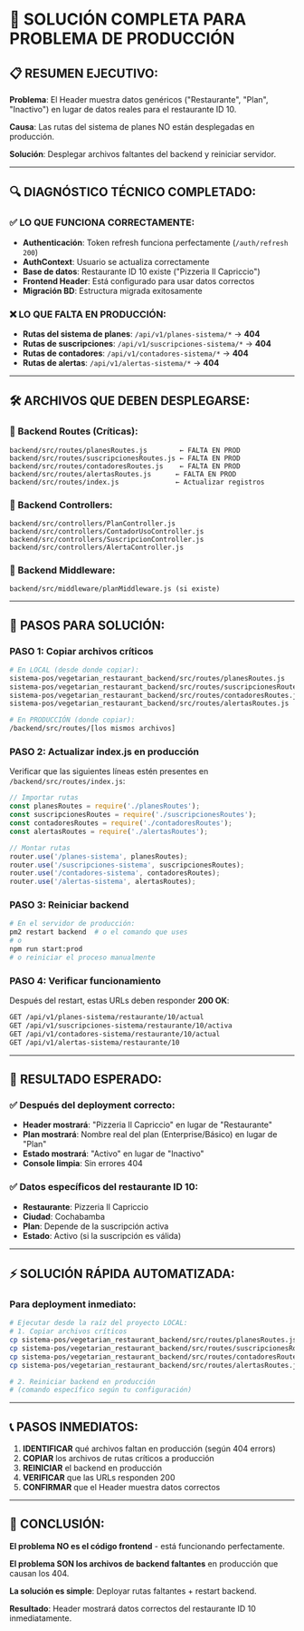 # 🚀 SOLUCIÓN COMPLETA PARA PROBLEMA DE PRODUCCIÓN

## 📋 RESUMEN EJECUTIVO:

**Problema**: El Header muestra datos genéricos ("Restaurante", "Plan", "Inactivo") en lugar de datos reales para el restaurante ID 10.

**Causa**: Las rutas del sistema de planes NO están desplegadas en producción.

**Solución**: Desplegar archivos faltantes del backend y reiniciar servidor.

---

## 🔍 DIAGNÓSTICO TÉCNICO COMPLETADO:

### ✅ LO QUE FUNCIONA CORRECTAMENTE:
- **Authenticación**: Token refresh funciona perfectamente (`/auth/refresh 200`)
- **AuthContext**: Usuario se actualiza correctamente 
- **Base de datos**: Restaurante ID 10 existe ("Pizzeria Il Capriccio")
- **Frontend Header**: Está configurado para usar datos correctos
- **Migración BD**: Estructura migrada exitosamente

### ❌ LO QUE FALTA EN PRODUCCIÓN:
- **Rutas del sistema de planes**: `/api/v1/planes-sistema/*` → **404**
- **Rutas de suscripciones**: `/api/v1/suscripciones-sistema/*` → **404**
- **Rutas de contadores**: `/api/v1/contadores-sistema/*` → **404**
- **Rutas de alertas**: `/api/v1/alertas-sistema/*` → **404**

---

## 🛠️ ARCHIVOS QUE DEBEN DESPLEGARSE:

### 📂 Backend Routes (Críticas):
```
backend/src/routes/planesRoutes.js        ← FALTA EN PROD
backend/src/routes/suscripcionesRoutes.js ← FALTA EN PROD
backend/src/routes/contadoresRoutes.js    ← FALTA EN PROD
backend/src/routes/alertasRoutes.js      ← FALTA EN PROD
backend/src/routes/index.js              ← Actualizar registros
```

### 📂 Backend Controllers:
```
backend/src/controllers/PlanController.js
backend/src/controllers/ContadorUsoController.js
backend/src/controllers/SuscripcionController.js
backend/src/controllers/AlertaController.js
```

### 📂 Backend Middleware:
```
backend/src/middleware/planMiddleware.js (si existe)
```

---

## 🎯 PASOS PARA SOLUCIÓN:

### PASO 1: Copiar archivos críticos
```bash
# En LOCAL (desde donde copiar):
sistema-pos/vegetarian_restaurant_backend/src/routes/planesRoutes.js
sistema-pos/vegetarian_restaurant_backend/src/routes/suscripcionesRoutes.js
sistema-pos/vegetarian_restaurant_backend/src/routes/contadoresRoutes.js
sistema-pos/vegetarian_restaurant_backend/src/routes/alertasRoutes.js

# En PRODUCCIÓN (donde copiar):
/backend/src/routes/[los mismos archivos]
```

### PASO 2: Actualizar index.js en producción
Verificar que las siguientes líneas estén presentes en `/backend/src/routes/index.js`:
```javascript
// Importar rutas
const planesRoutes = require('./planesRoutes');
const suscripcionesRoutes = require('./suscripcionesRoutes');
const contadoresRoutes = require('./contadoresRoutes');
const alertasRoutes = require('./alertasRoutes');

// Montar rutas
router.use('/planes-sistema', planesRoutes);
router.use('/suscripciones-sistema', suscripcionesRoutes);
router.use('/contadores-sistema', contadoresRoutes);
router.use('/alertas-sistema', alertasRoutes);
```

### PASO 3: Reiniciar backend
```bash
# En el servidor de producción:
pm2 restart backend  # o el comando que uses
# o
npm run start:prod
# o reiniciar el proceso manualmente
```

### PASO 4: Verificar funcionamiento
Después del restart, estas URLs deben responder **200 OK**:
```bash
GET /api/v1/planes-sistema/restaurante/10/actual
GET /api/v1/suscripciones-sistema/restaurante/10/activa
GET /api/v1/contadores-sistema/restaurante/10/actual
GET /api/v1/alertas-sistema/restaurante/10
```

---

## 🎯 RESULTADO ESPERADO:

### ✅ Después del deployment correcto:
- **Header mostrará**: "Pizzeria Il Capriccio" en lugar de "Restaurante"
- **Plan mostrará**: Nombre real del plan (Enterprise/Básico) en lugar de "Plan"  
- **Estado mostrará**: "Activo" en lugar de "Inactivo"
- **Console limpia**: Sin errores 404

### ✅ Datos específicos del restaurante ID 10:
- **Restaurante**: Pizzeria Il Capriccio
- **Ciudad**: Cochabamba
- **Plan**: Depende de la suscripción activa
- **Estado**: Activo (si la suscripción es válida)

---

## ⚡ SOLUCIÓN RÁPIDA AUTOMATIZADA:

### Para deployment inmediato:
```bash
# Ejecutar desde la raíz del proyecto LOCAL:
# 1. Copiar archivos críticos
cp sistema-pos/vegetarian_restaurant_backend/src/routes/planesRoutes.js [destino-prod]
cp sistema-pos/vegetarian_restaurant_backend/src/routes/suscripcionesRoutes.js [destino-prod]
cp sistema-pos/vegetarian_restaurant_backend/src/routes/contadoresRoutes.js [destino-prod]
cp sistema-pos/vegetarian_restaurant_backend/src/routes/alertasRoutes.js [destino-prod]

# 2. Reiniciar backend en producción
# (comando específico según tu configuración)
```

---

## 📞 PASOS INMEDIATOS:

1. **IDENTIFICAR** qué archivos faltan en producción (según 404 errors)
2. **COPIAR** los archivos de rutas críticos a producción
3. **REINICIAR** el backend en producción
4. **VERIFICAR** que las URLs responden 200
5. **CONFIRMAR** que el Header muestra datos correctos

---

## 🎉 CONCLUSIÓN:

**El problema NO es el código frontend** - está funcionando perfectamente.

**El problema SON los archivos de backend faltantes** en producción que causan los 404.

**La solución es simple**: Deployar rutas faltantes + restart backend.

**Resultado**: Header mostrará datos correctos del restaurante ID 10 inmediatamente.
